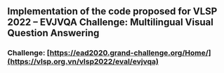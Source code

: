 ## Implementation of the code proposed for VLSP 2022 – EVJVQA Challenge: Multilingual Visual Question Answering
### Challenge: [https://ead2020.grand-challenge.org/Home/](https://vlsp.org.vn/vlsp2022/eval/evjvqa)
